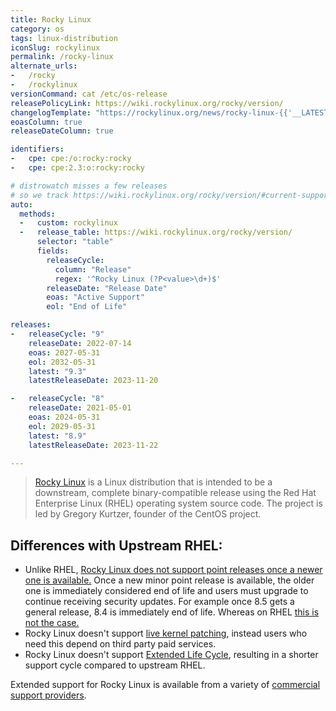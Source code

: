 ```yaml
---
title: Rocky Linux
category: os
tags: linux-distribution
iconSlug: rockylinux
permalink: /rocky-linux
alternate_urls:
-   /rocky
-   /rockylinux
versionCommand: cat /etc/os-release
releasePolicyLink: https://wiki.rockylinux.org/rocky/version/
changelogTemplate: "https://rockylinux.org/news/rocky-linux-{{'__LATEST__'|replace:'.','-'}}-ga-release/"
eoasColumn: true
releaseDateColumn: true

identifiers:
-   cpe: cpe:/o:rocky:rocky
-   cpe: cpe:2.3:o:rocky:rocky

# distrowatch misses a few releases
# so we track https://wiki.rockylinux.org/rocky/version/#current-supported-releases
auto:
  methods:
  -   custom: rockylinux
  -   release_table: https://wiki.rockylinux.org/rocky/version/
      selector: "table"
      fields:
        releaseCycle:
          column: "Release"
          regex: '^Rocky Linux (?P<value>\d+)$'
        releaseDate: "Release Date"
        eoas: "Active Support"
        eol: "End of Life"

releases:
-   releaseCycle: "9"
    releaseDate: 2022-07-14
    eoas: 2027-05-31
    eol: 2032-05-31
    latest: "9.3"
    latestReleaseDate: 2023-11-20

-   releaseCycle: "8"
    releaseDate: 2021-05-01
    eoas: 2024-05-31
    eol: 2029-05-31
    latest: "8.9"
    latestReleaseDate: 2023-11-22

---
```


> [Rocky Linux](https://rockylinux.org/) is a Linux distribution that is intended to be a
> downstream, complete binary-compatible release using the Red Hat Enterprise Linux (RHEL)
> operating system source code. The project is led by Gregory Kurtzer, founder of the CentOS
> project.

## Differences with Upstream RHEL:

- Unlike RHEL, [Rocky Linux does not support point releases once a newer one is available.](https://forums.rockylinux.org/t/what-is-eol-of-rl8/3316/10)
  Once a new minor point release is available, the older one is immediately considered end of life
  and users must upgrade to continue receiving security updates. For example once 8.5 gets a general
  release, 8.4 is immediately end of life. Whereas on RHEL [this is not the case.](https://access.redhat.com/articles/rhel-eus)
- Rocky Linux doesn't support [live kernel patching](https://access.redhat.com/solutions/2206511),
  instead users who need this depend on third party paid services.
- Rocky Linux doesn't support [Extended Life Cycle](https://www.redhat.com/en/resources/els-datasheet),
  resulting in a shorter support cycle compared to upstream RHEL.

Extended support for Rocky Linux is available from a variety of [commercial support providers](https://rockylinux.org/support/).
